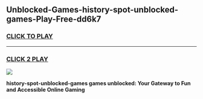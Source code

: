 
## Unblocked-Games-history-spot-unblocked-games-Play-Free-dd6k7
<h3>
<a href="https://premium76.site?title=history-spot-unblocked-games&ref=15A">CLICK TO PLAY</a></h3>
<hr>

<h3>
<a href="https://premium76.site?title=history-spot-unblocked-games&ref=15A">CLICK 2 PLAY</a>
  
</h3>

<a href="https://premium76.site?title=history-spot-unblocked-games&ref=15A"><img src="https://clearcache.store/games.png"></a>


**history-spot-unblocked-games games unblocked: Your Gateway to Fun and Accessible Online Gaming**
